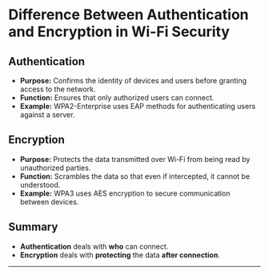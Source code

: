 # Difference Between Authentication and Encryption in Wi-Fi Security

## Authentication
- **Purpose:** Confirms the identity of devices and users before granting access to the network.
- **Function:** Ensures that only authorized users can connect.
- **Example:** WPA2-Enterprise uses EAP methods for authenticating users against a server.

## Encryption
- **Purpose:** Protects the data transmitted over Wi-Fi from being read by unauthorized parties.
- **Function:** Scrambles the data so that even if intercepted, it cannot be understood.
- **Example:** WPA3 uses AES encryption to secure communication between devices.

## Summary
- **Authentication** deals with **who** can connect.  
- **Encryption** deals with **protecting** the data **after connection**.

---
